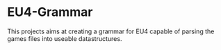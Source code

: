 # EU4-Grammar

This projects aims at creating a grammar for EU4 capable of parsing the games files into useable datastructures.
